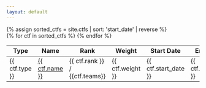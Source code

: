 ```yaml
---
layout: default
---
```


<div class="row">
{% assign sorted_ctfs = site.ctfs | sort: 'start_date' | reverse %}
    <div class="table-responsive">
        <table class="">
            <thead>
                <tr>
                    <th>Type</th>
                    <th>Name</th>
                    <th>Rank</th>
                    <th>Weight</th>
                    <th>Start Date</th>
                    <th>End Date</th>
                </tr>
            </thead>
            <tbody>
            {% for ctf in sorted_ctfs %}
                <tr>
                    <td>{{ ctf.type }}</td>
                    <td><a href="{{ ctf.url }}">{{ ctf.name }}</a></td>
                    <td>{{ ctf.rank }} / {{ctf.teams}}</td>
                    <td>{{ ctf.weight }}</td>
                    <td>{{ ctf.start_date }}</td>
                    <td>{{ ctf.end_date }}</td>
                </tr>
            {% endfor %}
            </tbody>
        </table>
    </div>
</div>